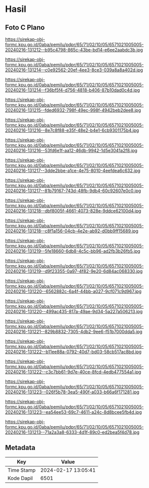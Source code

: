 # Hasil

## Foto C Plano

https://sirekap-obj-formc.kpu.go.id/0aba/pemilu/pdpr/65/71/02/10/05/6571021005005-20240216-131212--b95c4798-865c-43be-bd14-e6ee2aabdc3b.jpg

https://sirekap-obj-formc.kpu.go.id/0aba/pemilu/pdpr/65/71/02/10/05/6571021005005-20240216-131214--c0e92562-20ef-4ee3-8ce3-039a8a8a402d.jpg

https://sirekap-obj-formc.kpu.go.id/0aba/pemilu/pdpr/65/71/02/10/05/6571021005005-20240216-131214--f36bf5f4-d756-4818-b406-87b10dad0c4d.jpg

https://sirekap-obj-formc.kpu.go.id/0aba/pemilu/pdpr/65/71/02/10/05/6571021005005-20240216-131215--fded6932-798f-49ec-998f-4942beb2dee8.jpg

https://sirekap-obj-formc.kpu.go.id/0aba/pemilu/pdpr/65/71/02/10/05/6571021005005-20240216-131216--8e7c8f88-e35f-48e2-b4e1-6cb9301175b4.jpg

https://sirekap-obj-formc.kpu.go.id/0aba/pemilu/pdpr/65/71/02/10/05/6571021005005-20240216-131216--53fd6e1f-aa12-46db-9942-1d5e3041a2f8.jpg

https://sirekap-obj-formc.kpu.go.id/0aba/pemilu/pdpr/65/71/02/10/05/6571021005005-20240216-131217--3dde2bbe-a1ce-4e75-8010-4eefdea6c632.jpg

https://sirekap-obj-formc.kpu.go.id/0aba/pemilu/pdpr/65/71/02/10/05/6571021005005-20240216-131217--81b79167-743d-48fb-9db4-60c92607e0c0.jpg

https://sirekap-obj-formc.kpu.go.id/0aba/pemilu/pdpr/65/71/02/10/05/6571021005005-20240216-131218--dbf8005f-4661-4073-828e-9ddce62100d4.jpg

https://sirekap-obj-formc.kpu.go.id/0aba/pemilu/pdpr/65/71/02/10/05/6571021005005-20240216-131218--c8f1a156-04cb-4e2e-ab92-d0bb9ff15689.jpg

https://sirekap-obj-formc.kpu.go.id/0aba/pemilu/pdpr/65/71/02/10/05/6571021005005-20240216-131219--5fe18660-6db8-4c5c-bb96-ad2fb3b26fb5.jpg

https://sirekap-obj-formc.kpu.go.id/0aba/pemilu/pdpr/65/71/02/10/05/6571021005005-20240216-131219--d9f23355-0a97-4f82-9e20-6d84ac068330.jpg

https://sirekap-obj-formc.kpu.go.id/0aba/pemilu/pdpr/65/71/02/10/05/6571021005005-20240216-131220--6562882c-6a4f-44bb-a027-9cf071c9d967.jpg

https://sirekap-obj-formc.kpu.go.id/0aba/pemilu/pdpr/65/71/02/10/05/6571021005005-20240216-131220--499ac435-817a-49ae-9d34-5a227a506213.jpg

https://sirekap-obj-formc.kpu.go.id/0aba/pemilu/pdpr/65/71/02/10/05/6571021005005-20240216-131221--829b8832-7305-4db2-9ee6-f51b7000dda5.jpg

https://sirekap-obj-formc.kpu.go.id/0aba/pemilu/pdpr/65/71/02/10/05/6571021005005-20240216-131222--b11ee88a-0792-40d7-bd03-58cb517ac8bd.jpg

https://sirekap-obj-formc.kpu.go.id/0aba/pemilu/pdpr/65/71/02/10/05/6571021005005-20240216-131222--c3c7bb61-9d7e-40ce-8fcd-4edb477554a1.jpg

https://sirekap-obj-formc.kpu.go.id/0aba/pemilu/pdpr/65/71/02/10/05/6571021005005-20240216-131223--026f5b78-3ea5-490f-a033-b66a6f171281.jpg

https://sirekap-obj-formc.kpu.go.id/0aba/pemilu/pdpr/65/71/02/10/05/6571021005005-20240216-131223--ea54ee53-69c7-4611-a24c-8d8bcee5fb4d.jpg

https://sirekap-obj-formc.kpu.go.id/0aba/pemilu/pdpr/65/71/02/10/05/6571021005005-20240216-131213--71a2a3a8-6333-4d1f-89c0-ed2bea5f4d78.jpg


## Metadata

| Key        | Value               |
| ---------- | ------------------- |
| Time Stamp | 2024-02-17 13:05:41 |
| Kode Dapil | 6501                |



